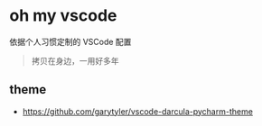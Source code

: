 # oh my vscode

依据个人习惯定制的 VSCode 配置

> 拷贝在身边，一用好多年

## theme

- https://github.com/garytyler/vscode-darcula-pycharm-theme
